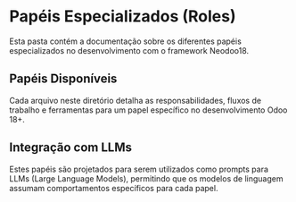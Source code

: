 # Papéis Especializados (Roles)

Esta pasta contém a documentação sobre os diferentes papéis especializados no desenvolvimento com o framework Neodoo18.

## Papéis Disponíveis

Cada arquivo neste diretório detalha as responsabilidades, fluxos de trabalho e ferramentas para um papel específico no desenvolvimento Odoo 18+.

## Integração com LLMs

Estes papéis são projetados para serem utilizados como prompts para LLMs (Large Language Models), permitindo que os modelos de linguagem assumam comportamentos específicos para cada papel.